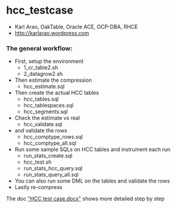 # hcc_testcase
- Karl Arao, OakTable, Oracle ACE, OCP-DBA, RHCE
- http://karlarao.wordpress.com


### The general workflow:

* First, setup the environment
    * 1_cr_table2.sh
    * 2_datagrow2.sh
* Then estimate the compression
    * hcc_estimate.sql
* Then create the actual HCC tables
    * hcc_tables.sql
    * hcc_tablespaces.sql
    * hcc_segments.sql
* Check the estimate vs real
    * hcc_validate.sql
* and validate the rows
    * hcc_comptype_rows.sql
    * hcc_comptype_all.sql
* Run some sample SQLs on HCC tables and instrument each run
    * run_stats_create.sql
    * hcc_test.sh
    * run_stats_hcc_query.sql
    * run_stats_query_all.sql
* You can also run some DML on the tables and validate the rows
* Lastly re-compress

The doc <a href="https://github.com/karlarao/hcc_testcase/raw/master/HCC%20test%20case.docx" target="_blank">"HCC test case.docx"</a> shows more detailed step by step 
